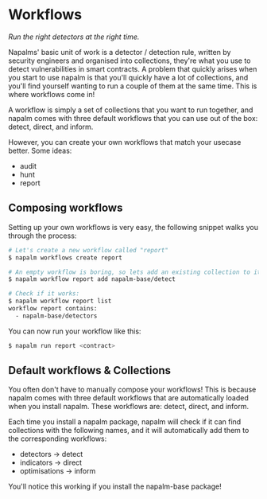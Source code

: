 # Workflows
*Run the right detectors at the right time.*

Napalms' basic unit of work is a detector / detection rule, written by security engineers and organised into collections, 
they're what you use to detect vulnerabilities in smart contracts. A problem that quickly arises when you start to use
napalm is that you'll quickly have a lot of collections, and you'll find yourself wanting to run a couple of them at 
the same time. This is where workflows come in!

A workflow is simply a set of collections that you want to run together, and napalm comes with three default workflows
that you can use out of the box: detect, direct, and inform.

However, you can create your own workflows that match your usecase better. Some ideas:
- audit
- hunt
- report

## Composing workflows

Setting up your own workflows is very easy, the following snippet walks you through the process:

```bash
# Let's create a new workflow called "report"
$ napalm workflows create report

# An empty workflow is boring, so lets add an existing collection to it:
$ napalm workflow report add napalm-base/detect

# Check if it works:
$ napalm workflow report list
workflow report contains:
  - napalm-base/detectors
```

You can now run your workflow like this:

```bash
$ napalm run report <contract>
```

## Default workflows & Collections
You often don't have to manually compose your workflows! This is because napalm comes with three default workflows that
are automatically loaded when you install napalm. These workflows are: detect, direct, and inform.

Each time you install a napalm package, napalm will check if it can find collections with the following names, and 
it will automatically add them to the corresponding workflows:
- detectors -> detect
- indicators -> direct
- optimisations -> inform

You'll notice this working if you install the napalm-base package! 

